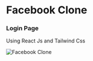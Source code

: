 # Facebook Clone
### Login Page
Using React Js and Tailwind Css

![Facebook Clone](https://user-images.githubusercontent.com/52536744/185761554-24ac1e10-70c2-4101-95c3-b5856d70a88b.jpg)
